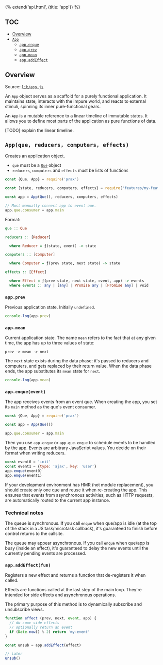 {% extend('api.html', {title: 'app'}) %}

## TOC

* [Overview]({{url(path)}}/#overview)
* [`App`]({{url(path)}}/#-app-que-reducers-computers-effects-)
  * [`app.enque`]({{url(path)}}/#-app-enque-event-)
  * [`app.prev`]({{url(path)}}/#-app-prev-)
  * [`app.mean`]({{url(path)}}/#-app-mean-)
  * [`app.addEffect`]({{url(path)}}/#-app-addeffect-fun-)

## Overview

Source:
<a href="https://github.com/Mitranim/prax/blob/master/lib/app.js" target="_blank">
`lib/app.js` <span class="fa fa-github"></span>
</a>

An `App` object serves as a scaffold for a purely functional application. It
maintains state, interacts with the impure world, and reacts to external
stimuli, spinning its inner pure-functional gears.

An `App` is a mutable reference to a linear timeline of immutable states. It
allows you to define most parts of the application as pure functions of data.

[TODO] explain the linear timeline.

## `App(que, reducers, computers, effects)`

Creates an application object.

  * `que` must be a [`Que`](api/que/) object
  * `reducers`, `computers` and `effects` must be lists of functions

```js
const {Que, App} = require('prax')

const {state, reducers, computers, effects} = require('features/my-feature')

const app = App(Que(), reducers, computers, effects)

// Must manually connect app to event que.
app.que.consumer = app.main
```

Format:

```hs
que :: Que

reducers :: [Reducer]

  where Reducer = ƒ(state, event) -> state

computers :: [Computer]

  where Computer = ƒ(prev state, next state) -> state

effects :: [Effect]

  where Effect = ƒ(prev state, next state, event, app) -> events
  where events :: any | [any] | Promise any | [Promise any] | void
```

### `app.prev`

Previous application state. Initially `undefined`.

```js
console.log(app.prev)
```

### `app.mean`

Current application state. The name `mean` refers to the fact that at any given
time, the app has up to three values of state:

`prev -> mean -> next`

The `next` state exists during the data phase: it's passed to reducers and
computers, and gets replaced by their return value. When the data phase ends,
the app substitutes its `mean` state for `next`.

```js
console.log(app.mean)
```

### `app.enque(event)`

The app receives events from an event que. When creating the app, you set its
`main` method as the que's event consumer.

```js
const {Que, App} = require('prax')

const app = App(Que())

app.que.consumer = app.main
```

Then you use `app.enque` or `app.que.enque` to schedule events to be handled by
the app. Events are arbitrary JavaScript values. You decide on their format when
writing reducers.

```js
const event0 = 'init'
const event1 = {type: 'ajax', key: 'user'}
app.enque(event0)
app.enque(event1)
```

If your development environment has HMR (hot module replacement), you should
create only one que and reuse it when re-creating the app. This ensures that
events from asynchronous activities, such as HTTP requests, are automatically
routed to the current app instance.

<!--: <div class="notes"> :-->

### Technical notes

The queue is synchronous. If you call `enque` when que/app is idle (at the top
of the stack in a JS task/microtask callback), it's guaranteed to finish before
control returns to the callsite.

The queue may appear asynchronous. If you call `enque` when que/app is busy
(inside an effect), it's guaranteed to delay the new events until the currently
pending events are processed.

<!--: </div> :-->

### `app.addEffect(fun)`

Registers a new effect and returns a function that de-registers it when called.

Effects are functions called at the last step of the main loop. They're intended
for side effects and asynchronous operations.

The primary purpose of this method is to dynamically subscribe and unsubscribe
views.

```js
function effect (prev, next, event, app) {
  // do some side effects
  // optionally return an event
  if (Date.now() % 2) return 'my-event'
}

const unsub = app.addEffect(effect)

// later
unsub()
```

